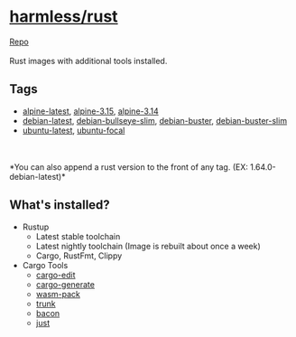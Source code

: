 # [harmless/rust](https://hub.docker.com/r/harmlesstech/rust)
[Repo](https://github.com/harmless-tech/docker-images) <br><br>
Rust images with additional tools installed.

## Tags
- [alpine-latest](), [alpine-3.15](), [alpine-3.14]()
- [debian-latest](), [debian-bullseye-slim](), [debian-buster](), [debian-buster-slim]()
- [ubuntu-latest](), [ubuntu-focal]()
<br>
<br>
*You can also append a rust version to the front of any tag. (EX: 1.64.0-debian-latest)*

## What's installed?
- Rustup
  - Latest stable toolchain
  - Latest nightly toolchain (Image is rebuilt about once a week)
  - Cargo, RustFmt, Clippy
- Cargo Tools
  - [cargo-edit](https://github.com/killercup/cargo-edit)
  - [cargo-generate](https://github.com/cargo-generate/cargo-generate)
  - [wasm-pack](https://github.com/rustwasm/wasm-pack)
  - [trunk](https://github.com/thedodd/trunk)
  - [bacon](https://github.com/Canop/bacon)
  - [just](https://github.com/casey/just)
